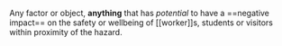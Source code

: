 Any factor or object, **anything** that has *potential* to have a ==negative impact== on the safety or wellbeing of [[worker]]s, students or visitors within proximity of the hazard.